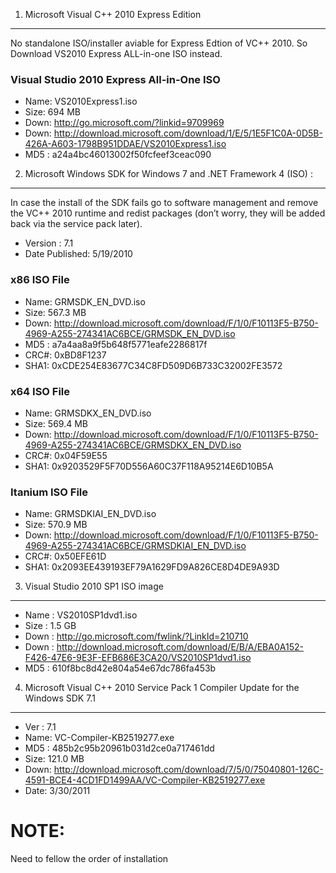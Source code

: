 1. Microsoft Visual C++ 2010 Express Edition
--------------------------------------------

No standalone ISO/installer aviable for Express Edtion of VC++ 2010. So Download VS2010 Express ALL-in-one ISO instead.

### Visual Studio 2010 Express All-in-One ISO

* Name: VS2010Express1.iso
* Size: 694 MB
* Down: http://go.microsoft.com/?linkid=9709969
* Down: http://download.microsoft.com/download/1/E/5/1E5F1C0A-0D5B-426A-A603-1798B951DDAE/VS2010Express1.iso
* MD5 : a24a4bc46013002f50fcfeef3ceac090 


2. Microsoft Windows SDK for Windows 7 and .NET Framework 4 (ISO) :
-------------------------------------------------------------------

In case the install of the SDK fails go to software management and remove the VC++ 2010 runtime
and redist packages (don’t worry, they will be added back via the service pack later). 

* Version       : 7.1 
* Date Published: 5/19/2010

### x86 ISO File 

* Name: GRMSDK_EN_DVD.iso 
* Size: 567.3 MB
* Down: http://download.microsoft.com/download/F/1/0/F10113F5-B750-4969-A255-274341AC6BCE/GRMSDK_EN_DVD.iso
* MD5 : a7a4aa8a9f5b648f5771eafe2286817f
* CRC#: 0xBD8F1237
* SHA1: 0xCDE254E83677C34C8FD509D6B733C32002FE3572

### x64 ISO File 

* Name: GRMSDKX_EN_DVD.iso 
* Size: 569.4 MB
* Down: http://download.microsoft.com/download/F/1/0/F10113F5-B750-4969-A255-274341AC6BCE/GRMSDKX_EN_DVD.iso
* CRC#: 0x04F59E55
* SHA1: 0x9203529F5F70D556A60C37F118A95214E6D10B5A

### Itanium ISO File 

* Name: GRMSDKIAI_EN_DVD.iso 
* Size: 570.9 MB
* Down: http://download.microsoft.com/download/F/1/0/F10113F5-B750-4969-A255-274341AC6BCE/GRMSDKIAI_EN_DVD.iso
* CRC#: 0x50EFE61D
* SHA1: 0x2093EE439193EF79A1629FD9A826CE8D4DE9A93D


3. Visual Studio 2010 SP1 ISO image
-----------------------------------

* Name : VS2010SP1dvd1.iso
* Size : 1.5 GB
* Down : http://go.microsoft.com/fwlink/?LinkId=210710
* Down : http://download.microsoft.com/download/E/B/A/EBA0A152-F426-47E6-9E3F-EFB686E3CA20/VS2010SP1dvd1.iso
* MD5  : 610f8bc8d42e804a54e67dc786fa453b



4. Microsoft Visual C++ 2010 Service Pack 1 Compiler Update for the Windows SDK 7.1 
-----------------------------------------------------------------------------------

* Ver : 7.1
* Name: VC-Compiler-KB2519277.exe
* MD5 : 485b2c95b20961b031d2ce0a717461dd
* Size: 121.0 MB
* Down: http://download.microsoft.com/download/7/5/0/75040801-126C-4591-BCE4-4CD1FD1499AA/VC-Compiler-KB2519277.exe
* Date: 3/30/2011


NOTE:
=====
Need to fellow the order of installation
